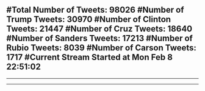 #Total Number of Tweets: 98026 
#Number of Trump Tweets: 30970
#Number of Clinton Tweets: 21447
#Number of Cruz Tweets: 18640
#Number of Sanders Tweets: 17213
#Number of Rubio Tweets: 8039
#Number of Carson Tweets: 1717
#Current Stream Started at Mon Feb  8 22:51:02
---
---
---
